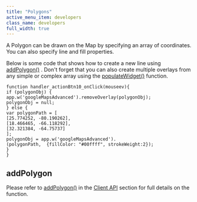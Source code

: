 ```yaml
---
title: "Polygons"
active_menu_item: developers
class_name: developers
full_width: true
---
```



A Polygon can be drawn on the Map by specifying an array of coordinates. You can also specify line and fill properties.

Below is some code that shows how to create a new line using [addPolygon()](../../../../scripting-apis/client-api/widget-object-functions/advanced-maps/addpolygon) . Don't forget that you can also create multiple overlays from any simple or complex array using the [populateWidget()](../using-populatewidget) function.

    function handler_actionBtn10_onClick(mouseev){
    if (polygonObj) {
    app.w('googleMapsAdvanced').removeOverlay(polygonObj);
    polygonObj = null;
    } else {
    var polygonPath = [
    [25.774252, -80.190262],
    [18.466465, -66.118292],
    [32.321384, -64.75737]
    ];
    polygonObj = app.w('googleMapsAdvanced').
    (polygonPath,  {fillColor: "#00ffff", strokeWeight:2});
    }
    }
   

## addPolygon

Please refer to [addPolygon()](../../../../scripting-apis/client-api/widget-object-functions/advanced-maps/addpolygon) in the [Client API](../../../../scripting-apis/client-api/index) section for full details on the function.

